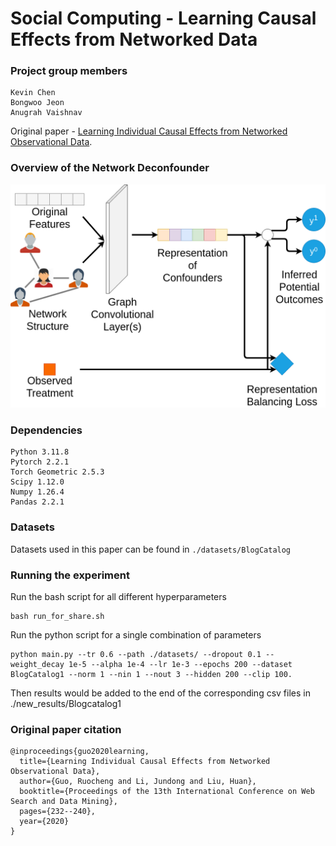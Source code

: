 # Social Computing - Learning Causal Effects from Networked Data

### Project group members

```
Kevin Chen
Bongwoo Jeon
Anugrah Vaishnav
```

Original paper - [Learning Individual Causal Effects from Networked Observational Data](https://arxiv.org/abs/1906.03485).

### Overview of the Network Deconfounder

![overview of the Network Deconfounder](WSDM2020_Intro.png)

### Dependencies

```
Python 3.11.8
Pytorch 2.2.1
Torch Geometric 2.5.3
Scipy 1.12.0
Numpy 1.26.4
Pandas 2.2.1
```

### Datasets

Datasets used in this paper can be found in ```./datasets/BlogCatalog```

### Running the experiment

Run the bash script for all different hyperparameters

```
bash run_for_share.sh
```

Run the python script for a single combination of parameters

```
python main.py --tr 0.6 --path ./datasets/ --dropout 0.1 --weight_decay 1e-5 --alpha 1e-4 --lr 1e-3 --epochs 200 --dataset BlogCatalog1 --norm 1 --nin 1 --nout 3 --hidden 200 --clip 100.
```

Then results would be added to the end of the corresponding csv files in ./new_results/Blogcatalog1

### Original paper citation

```
@inproceedings{guo2020learning,
  title={Learning Individual Causal Effects from Networked Observational Data},
  author={Guo, Ruocheng and Li, Jundong and Liu, Huan},
  booktitle={Proceedings of the 13th International Conference on Web Search and Data Mining},
  pages={232--240},
  year={2020}
}
```
